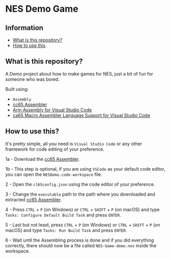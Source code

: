 # NES Demo Game

Information
---------
  - [What is this repository?](#what-is-this-repository)
  - [How to use this](#how-to-use-this)

## What is this repository?

A Demo project about how to make games for NES, just a bit of fun for someone who was bored.

Built using:

- `Assembly`
- [cc65 Assembler](https://cc65.github.io/)
- [Arm Assembly for Visual Studio Code](https://marketplace.visualstudio.com/items?itemName=dan-c-underwood.arm) 
- [ca65 Macro Assembler Language Support for Visual Studio Code](https://marketplace.visualstudio.com/items?itemName=tlgkccampbell.code-ca65)

## How to use this?

It's pretty simple, all you need is `Visual Studio Code` or any other framework for code editing of your preference.

1a - Download the [cc65 Assembler](https://cc65.github.io/).

1b - This step is optional, if you are using `VSCode` as your default code editor, you can open the `NESDemo.code-workspace` file.

2 - Open the `cl65config.json` using the code editor of your preference.

3 - Change the `executable` path to the path where you downloaded and extracted [cc65 Assembler](https://cc65.github.io/).

4 - Press `CTRL` + `P` (on Windows) or `CTRL` + `SHIFT` + `P` (on macOS) and type `Tasks: Configure Default Build Task` and press `ENTER`.

5 - Last but not least, press `CTRL` + `P` (on Windows) or `CTRL` + `SHIFT` + `P` (on macOS) and type `Tasks: Run Build Task` and press `ENTER`.

6 - Wait until the Assembling process is done and if you did everything correctly, there should now be a file called `NES-Game-demo.nes` inside the workspace.

